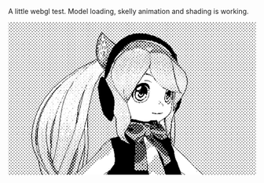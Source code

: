 
A little webgl test. Model loading, skelly animation and shading is working.

![Screenshot](Untitled4.png)
